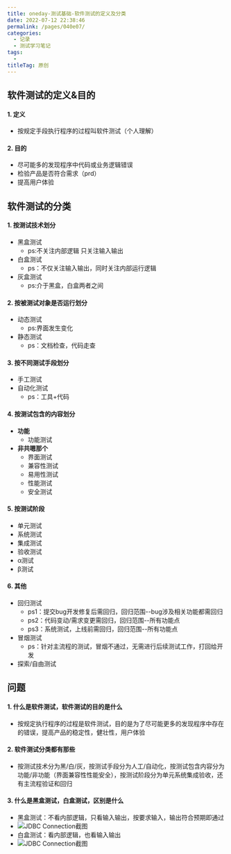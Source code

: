 ```yaml
---
title: oneday-测试基础-软件测试的定义及分类
date: 2022-07-12 22:38:46
permalink: /pages/040e07/
categories:
  - 记录
  - 测试学习笔记
tags:
  - 
titleTag: 原创
---
```

## 软件测试的定义&目的
#### 1. **定义**
  - 按规定手段执行程序的过程叫软件测试（个人理解）
#### 2. **目的**
  - 尽可能多的发现程序中代码或业务逻辑错误
  - 检验产品是否符合需求（prd）
  - 提高用户体验
  
<!-- more -->

## 软件测试的分类
#### 1. **按测试技术划分**
  - 黑盒测试
    - ps:不关注内部逻辑 只关注输入输出
  - 白盒测试
    - ps：不仅关注输入输出，同时关注内部运行逻辑
  - 灰盒测试
    - ps:介于黑盒，白盒两者之间
#### 2. **按被测试对象是否运行划分**
  - 动态测试
    - ps:界面发生变化
  - 静态测试
    - ps：文档检查，代码走查
#### 3. **按不同测试手段划分**
  - 手工测试
  - 自动化测试
    - ps：工具+代码
#### 4. **按测试包含的内容划分**
  - **功能**
    - 功能测试
  - **非共嗯那个**
    - 界面测试
    - 兼容性测试
    - 易用性测试
    - 性能测试
    - 安全测试
#### 5. **按测试阶段**
  - 单元测试
  - 系统测试
  - 集成测试
  - 验收测试
  - α测试
  - β测试
#### 6. **其他**
  - 回归测试
    - ps1：提交bug开发修复后需回归，回归范围--bug涉及相关功能都需回归
    - ps2：代码变动/需求变更需回归，回归范围--所有功能点
    - ps3：系统测试，上线前需回归，回归范围--所有功能点
  - 冒烟测试
    - ps：针对主流程的测试，冒烟不通过，无需进行后续测试工作，打回给开发
  - 探索/自由测试

## 问题
#### 1. 什么是软件测试，软件测试的目的是什么
  - 按规定执行程序的过程是软件测试，目的是为了尽可能更多的发现程序中存在的错误，提高产品的稳定性，健壮性，用户体验
#### 2. 软件测试分类都有那些
  - 按测试技术分为黑/白/灰，按测试手段分为人工/自动化，按测试包含内容分为功能/非功能（界面兼容性性能安全），按测试阶段分为单元系统集成验收，还有主流程验证和回归
#### 3. 什么是黑盒测试，白盒测试，区别是什么
  - 黑盒测试：不看内部逻辑，只看输入输出，按要求输入，输出符合预期即通过
  - ![JDBC Connection截图](https://fastly.jsdelivr.net/gh/liyuqinggg/cdn@1.6/heihe.png)
  - 白盒测试：看内部逻辑，也看输入输出
  - ![JDBC Connection截图](https://fastly.jsdelivr.net/gh/liyuqinggg/cdn@1.6/baihe.png)





